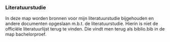 ### Literatuurstudie

In deze map worden bronnen voor mijn literatuurstudie bijgehouden en andere documenten opgeslaan m.b.t. de literatuurstudie. Hierin is niet de officiële literatuurlijst terug te vinden. Die vindt men terug als biblio.bib in de map bachelorproef.

